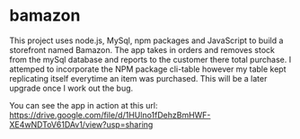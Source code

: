 # bamazon


This project uses node.js, MySql, npm packages and JavaScript to build a storefront named Bamazon. The app takes in orders and removes stock from the mySql database and reports to the customer there total purchase. I attemped to incorporate the NPM package cli-table however my table kept replicating itself everytime an item was purchased. This will be a later upgrade once I work out the bug.

You can see the app in action at this url:  https://drive.google.com/file/d/1HUlno1fDehzBmHWF-XE4wNDToV61DAv1/view?usp=sharing